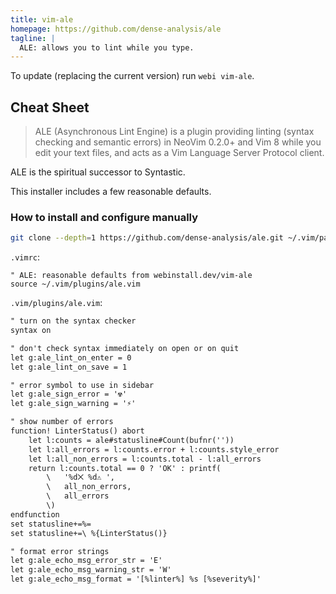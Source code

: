 ```yaml
---
title: vim-ale
homepage: https://github.com/dense-analysis/ale
tagline: |
  ALE: allows you to lint while you type.
---
```


To update (replacing the current version) run `webi vim-ale`.

## Cheat Sheet

> ALE (Asynchronous Lint Engine) is a plugin providing linting (syntax checking
> and semantic errors) in NeoVim 0.2.0+ and Vim 8 while you edit your text
> files, and acts as a Vim Language Server Protocol client.

ALE is the spiritual successor to Syntastic.

This installer includes a few reasonable defaults.

### How to install and configure manually

```bash
git clone --depth=1 https://github.com/dense-analysis/ale.git ~/.vim/pack/plugins/start/ale
```

`.vimrc`:

```vim
" ALE: reasonable defaults from webinstall.dev/vim-ale
source ~/.vim/plugins/ale.vim
```

`.vim/plugins/ale.vim`:

```txt
" turn on the syntax checker
syntax on

" don't check syntax immediately on open or on quit
let g:ale_lint_on_enter = 0
let g:ale_lint_on_save = 1

" error symbol to use in sidebar
let g:ale_sign_error = '☢️'
let g:ale_sign_warning = '⚡'

" show number of errors
function! LinterStatus() abort
    let l:counts = ale#statusline#Count(bufnr(''))
    let l:all_errors = l:counts.error + l:counts.style_error
    let l:all_non_errors = l:counts.total - l:all_errors
    return l:counts.total == 0 ? 'OK' : printf(
        \   '%d⨉ %d⚠ ',
        \   all_non_errors,
        \   all_errors
        \)
endfunction
set statusline+=%=
set statusline+=\ %{LinterStatus()}

" format error strings
let g:ale_echo_msg_error_str = 'E'
let g:ale_echo_msg_warning_str = 'W'
let g:ale_echo_msg_format = '[%linter%] %s [%severity%]'
```
